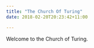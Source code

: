 ```yaml
---
title: "The Church Of Turing"
date: 2018-02-20T20:23:42+11:00

---
```


Welcome to the Church of Turing.

